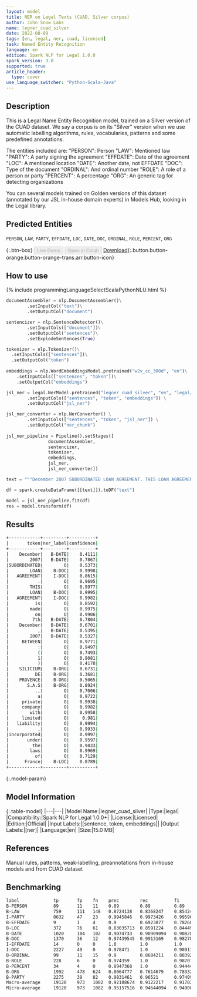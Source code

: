 ```yaml
---
layout: model
title: NER on Legal Texts (CUAD, Silver corpus)
author: John Snow Labs
name: legner_cuad_silver
date: 2022-08-09
tags: [en, legal, ner, cuad, licensed]
task: Named Entity Recognition
language: en
edition: Spark NLP for Legal 1.0.0
spark_version: 3.0
supported: true
article_header:
  type: cover
use_language_switcher: "Python-Scala-Java"
---
```


## Description

This is a Legal Name Entity Recognition model, trained on a Silver version of the CUAD dataset. We say a corpus is on its "Silver" version when we use automatic labelling algorithms, rules, vocabularies, patterns and some predefined annotations. 

The entities included are:
"PERSON": Person
"LAW": Mentioned law
"PARTY": A party signing the agreement
"EFFDATE": Date of the agreement
"LOC": A mentioned location
"DATE": Another date, not EFFDATE
"DOC": Type of the document
"ORDINAL": And ordinal number
"ROLE": A role of a person or party
"PERCENT": A percentage
"ORG": An generic tag for detecting organizations

You can several models trained on Golden versions of this dataset (annotated by our JSL in-house domain experts) in Models Hub, looking in the Legal library.

## Predicted Entities

`PERSON`, `LAW`, `PARTY`, `EFFDATE`, `LOC`, `DATE`, `DOC`, `ORDINAL`, `ROLE`, `PERCENT`, `ORG`

{:.btn-box}
<button class="button button-orange" disabled>Live Demo</button>
<button class="button button-orange" disabled>Open in Colab</button>
[Download](https://s3.amazonaws.com/auxdata.johnsnowlabs.com/legal/models/legner_cuad_silver_en_1.0.0_3.2_1660041713538.zip){:.button.button-orange.button-orange-trans.arr.button-icon}

## How to use



<div class="tabs-box" markdown="1">
{% include programmingLanguageSelectScalaPythonNLU.html %}

```python
documentAssembler = nlp.DocumentAssembler()\
        .setInputCol("text")\
        .setOutputCol("document")

sentencizer = nlp.SentenceDetector()\
        .setInputCols(["document"])\
        .setOutputCol("sentences")\
        .setExplodeSentences(True)

tokenizer = nlp.Tokenizer()\
  .setInputCols(["sentences"])\
  .setOutputCol("token")
        
embeddings = nlp.WordEmbeddingsModel.pretrained("w2v_cc_300d", "en")\
    .setInputCols(["sentences", "token"])\
    .setOutputCol("embeddings")

jsl_ner = legal.NerModel.pretrained("legner_cuad_silver", "en", "legal/models")\
		.setInputCols(["sentences", "token", "embeddings"]) \
		.setOutputCol("jsl_ner")

jsl_ner_converter = nlp.NerConverter() \
		.setInputCols(["sentences", "token", "jsl_ner"]) \
		.setOutputCol("ner_chunk")
        
jsl_ner_pipeline = Pipeline().setStages([
				documentAssembler,
				sentencizer,
				tokenizer,
				embeddings,
				jsl_ner,
				jsl_ner_converter])

text = """December 2007 SUBORDINATED LOAN AGREEMENT. THIS LOAN AGREEMENT is made on 7th December, 2007 BETWEEN: (1) SILICIUM DE PROVENCE S.A.S., a private company with limited liability, incorporated under the laws of France, whose registered office is situated at Usine de Saint Auban, France, represented by Mr.Frank Wouters, hereinafter referred to as the "Borrower", and ( 2 ) EVERGREEN SOLAR INC., a company incorporated in Delaware, U.S.A., with registered number 2426798, whose registered office is situated at Bartlett Street, Marlboro, Massachusetts, U.S.A. represented by Richard Chleboski, hereinafter referred to as "Lender"."""

df = spark.createDataFrame([[text]]).toDF("text")

model = jsl_ner_pipeline.fit(df)
res = model.transform(df)

```

</div>

## Results

```bash
+------------+---------+----------+
|       token|ner_label|confidence|
+------------+---------+----------+
|    December|   B-DATE|    0.4111|
|        2007|   B-DATE|    0.7867|
|SUBORDINATED|        O|    0.5373|
|        LOAN|    B-DOC|    0.9998|
|   AGREEMENT|    I-DOC|    0.8615|
|           .|        O|    0.9695|
|        THIS|        O|    0.9977|
|        LOAN|    B-DOC|    0.9995|
|   AGREEMENT|    I-DOC|    0.9982|
|          is|        O|    0.8592|
|        made|        O|    0.9975|
|          on|        O|    0.9906|
|         7th|   B-DATE|    0.7804|
|    December|   B-DATE|    0.6701|
|           ,|   B-DATE|    0.5395|
|        2007|   B-DATE|    0.5327|
|     BETWEEN|        O|    0.9771|
|           :|        O|    0.9497|
|           (|        O|    0.7493|
|           1|        O|    0.9081|
|           )|        O|    0.4178|
|    SILICIUM|    B-ORG|    0.6731|
|          DE|    B-ORG|    0.3681|
|    PROVENCE|    B-ORG|    0.5065|
|       S.A.S|    B-ORG|    0.8924|
|          .,|        O|    0.7006|
|           a|        O|    0.9722|
|     private|        O|    0.9938|
|     company|        O|    0.9982|
|        with|        O|    0.9958|
|     limited|        O|     0.981|
|   liability|        O|    0.9994|
|           ,|        O|    0.9933|
|incorporated|        O|    0.9997|
|       under|        O|    0.9597|
|         the|        O|    0.9833|
|        laws|        O|    0.9969|
|          of|        O|    0.7129|
|      France|    B-LOC|    0.8789|
+------------+---------+----------+
```

{:.model-param}
## Model Information

{:.table-model}
|---|---|
|Model Name:|legner_cuad_silver|
|Type:|legal|
|Compatibility:|Spark NLP for Legal 1.0.0+|
|License:|Licensed|
|Edition:|Official|
|Input Labels:|[sentence, token, embeddings]|
|Output Labels:|[ner]|
|Language:|en|
|Size:|15.0 MB|

## References

Manual rules, patterns, weak-labelling, preannotations from in-house models and from CUAD dataset

## Benchmarking

```bash
label             tp       fp    fn    prec        rec          f1
B-PERSON          89       11    11    0.89        0.89         0.89
B-LAW             759      111   148   0.8724138   0.8368247    0.8542487
I-PARTY           8632     47    23    0.9945846   0.9973426    0.9959617
B-EFFDATE         9        1     4     0.9         0.6923077    0.7826087
B-LOC             372      76    61    0.83035713  0.8591224    0.8444949
B-DATE            1020     104   102   0.9074733   0.90909094   0.9082814
B-DOC             1370     36    12    0.97439545  0.9913169    0.9827834
I-EFFDATE         14       0     0     1.0         1.0          1.0
I-DOC             2227     49    0     0.978471    1.0          0.98911834
B-ORDINAL         99       11    15    0.9         0.8684211    0.8839286
B-ROLE            228      6     0     0.974359    1.0          0.987013
B-PERCENT         34       4     0     0.8947368   1.0          0.9444445
B-ORG          	  1992     478   624   0.8064777   0.7614679    0.7833268
B-PARTY        	  2275     39    82    0.9831461   0.96521      0.97409546
Macro-average     19120    973   1082  0.92188674  0.9122217    0.9170287
Micro-average     19120    973   1082  0.95157516  0.94644094   0.9490011
```

